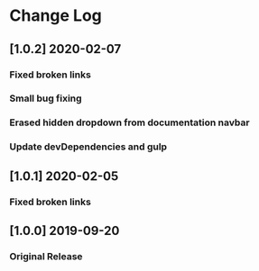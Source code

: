 # Change Log

## [1.0.2] 2020-02-07
### Fixed broken links
### Small bug fixing
### Erased hidden dropdown from documentation navbar
### Update devDependencies and gulp

## [1.0.1] 2020-02-05
### Fixed broken links

## [1.0.0] 2019-09-20
### Original Release
